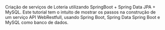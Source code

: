 Criação de serviços de Loteria utilizando SpringBoot + Spring Data JPA + MySQL. Este tutorial tem o intuito de mostrar os passos na construção de um serviço API WebRestfull, usando Spring Boot, Spring Data Spring Boot e MySQL como banco de dados.


